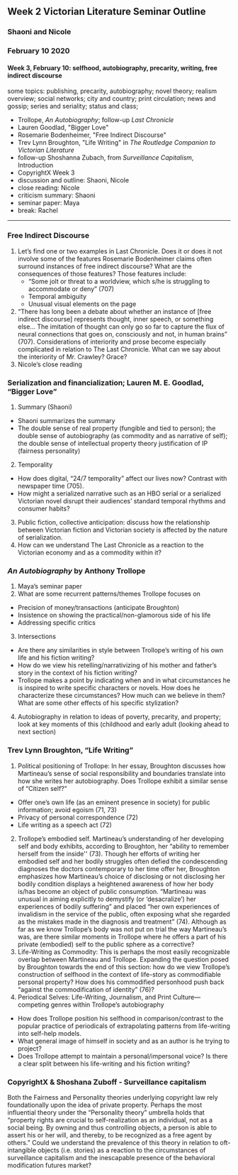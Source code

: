 ## Week 2 Victorian Literature Seminar Outline
### Shaoni and Nicole
### February 10 2020

#### Week 3, February 10: selfhood, autobiography, precarity, writing, free indirect discourse

some topics:  publishing,  precarity, autobiography; novel theory; realism overview; social networks; city and country; print circulation; news and gossip; series and seriality; status and class;

+ Trollope, *An Autobiography*; follow-up *Last Chronicle*
+ Lauren Goodlad, "Bigger Love"
+ Rosemarie Bodenheimer, "Free Indirect Discourse"
+ Trev Lynn Broughton, "Life Writing" in *The Routledge Companion to Victorian Literature*
+ follow-up Shoshanna Zubach, from *Surveillance Capitalism*,  Introduction
+ CopyrightX Week 3
+ discussion and outline: Shaoni, Nicole
+ close reading: Nicole
+ criticism summary: Shaoni
+ seminar paper: Maya
+ break: Rachel

---

### Free Indirect Discourse

1. Let’s find one or two examples in Last Chronicle. Does it or does it not involve some of the features Rosemarie Bodenheimer claims often surround instances of free indirect discourse? What are the consequences of those features? Those features include:
   + “Some jolt or threat to a worldview, which s/he is struggling to accommodate or deny” (707)
   + Temporal ambiguity
   + Unusual visual elements on the page
2. “There has long been a debate about whether an instance of [free indirect discourse] represents thought, inner speech, or something else… The imitation of thought can only go so far to capture the flux of neural connections that goes on, consciously and not, in human brains” (707). Considerations of interiority and prose become especially complicated in relation to The Last Chronicle. What can we say about the interiority of Mr. Crawley? Grace?
3. Nicole’s close reading

### Serialization and financialization; Lauren M. E. Goodlad, “Bigger Love”

1. Summary (Shaoni)
  + Shaoni summarizes the summary
  + The double sense of real property (fungible and tied to person); the double sense of autobiography (as commodity and as narrative of self); the double sense of intellectual property theory justification of IP (fairness personality)
2. Temporality
  + How does digital, “24/7 temporality” affect our lives now? Contrast with newspaper time (705).
  + How might a serialized narrative such as an HBO serial or a serialized Victorian novel disrupt their audiences’ standard temporal rhythms and consumer habits?
3. Public fiction, collective anticipation: discuss how the relationship between Victorian fiction and Victorian society is affected by the nature of serialization.
4. How can we understand The Last Chronicle as a reaction to the Victorian economy and as a commodity within it?

### *An Autobiography* by Anthony Trollope

1. Maya’s seminar paper
2. What are some recurrent patterns/themes Trollope focuses on
  + Precision of money/transactions (anticipate Broughton)
  + Insistence on showing the practical/non-glamorous side of his life
  + Addressing specific critics
3. Intersections
  + Are there any similarities in style between Trollope’s writing of his own life and his fiction writing?
  + How do we view his retelling/narrativizing of his mother and father’s story in the context of his fiction writing?
  + Trollope makes a point by indicating when and in what circumstances he is inspired to write specific characters or novels.  How does he characterize these circumstances?  How much can we believe in them?  What are some other effects of his specific stylization?
  4. Autobiography in relation to ideas of poverty, precarity, and property; look at key moments of this (childhood and early adult (looking ahead to next section)

### Trev Lynn Broughton, “Life Writing”

1. Political positioning of Trollope: In her essay, Broughton discusses how Martineau’s sense of social responsibility and boundaries translate into how she writes her autobiography.  Does Trollope exhibit a similar sense of “Citizen self?”
  + Offer one’s own life (as an eminent presence in society) for public information; avoid egoism (71, 73)
  + Privacy of personal correspondence (72)
  + Life writing as a speech act (72)
2. Trollope’s embodied self. Martineau’s understanding of her developing self and body exhibits, according to Broughton, her  “ability to remember herself from the inside'' (73).  Though her efforts of writing her embodied self and her bodily struggles often defied the condescending diagnoses the doctors contemporary to her time offer her, Broughton emphasizes how Martineau’s choice of disclosing or not disclosing her bodily condition displays a heightened awareness of how her body is/has become an object of public consumption. “Martineau was unusual in aiming explicitly to demystify (or ‘desacralize’) her experiences of bodily suffering” and placed “her own experiences of invalidism in the service of the public, often exposing what she regarded as the mistakes made in the diagnosis and treatment” (74).  Although as far as we know Trollope’s body was not put on trial the way Martineau’s was, are there similar moments in Trollope where he offers a part of his private (embodied) self to the public sphere as a corrective?
3. Life-Writing as Commodity: This is perhaps the most easily recognizable overlap between Martineau and Trollope.  Expanding the question posed by Broughton towards the end of this section: how do we view Trollope’s construction of selfhood in the context of  life-story as commodifiable personal property?  How does his commodified personhood push back “against the commodification of identity” (76)?
4. Periodical Selves: Life-Writing, Journalism, and Print Culture—competing genres within Trollope’s autobiography
  + How does Trollope position his selfhood in comparison/contrast to the popular practice of periodicals of extrapolating patterns from life-writing into self-help models.
  + What general image of himself in society and as an author is he trying to project?
  + Does Trollope attempt to maintain a personal/impersonal voice? Is there a clear split between his life-writing and his fiction writing?

### CopyrightX & Shoshana Zuboff - Surveillance capitalism

Both the Fairness and Personality theories underlying copyright law rely foundationally upon the idea of private property. Perhaps the most influential theory under the “Personality theory” umbrella holds that “property rights are crucial to self-realization as an individual, not as a social being. By owning and thus controlling objects, a person is able to assert his or her will, and thereby, to be recognized as a free agent by others.” Could we understand the prevalence of this theory in relation to oft-intangible objects (i.e. stories) as a reaction to the circumstances of surveillance capitalism and the inescapable presence of the behavioral modification futures market?
